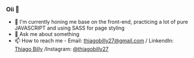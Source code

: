 ### Oii 👋

- 🌱 I'm currently honing me base on the front-end, practicing a lot of pure JAVASCRIPT and using SASS for page styling
- 💬 Ask me about something
- 📫 How to reach me - Email: thiagobilly27@gmail.com / LinkendIn: [Thiago Billy](https://www.linkedin.com/in/thiago-billy-367940213/) /Instagram: [@thiagobilly27](https://www.instagram.com/thiagobilly27/)
